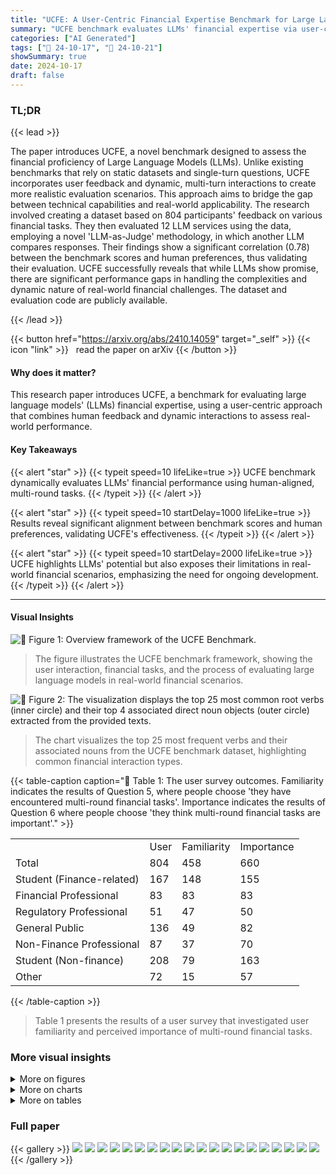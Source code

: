 ```yaml
---
title: "UCFE: A User-Centric Financial Expertise Benchmark for Large Language Models"
summary: "UCFE benchmark evaluates LLMs' financial expertise via user-centric tasks, revealing performance gaps and highlighting the need for dynamic, human-aligned AI."
categories: ["AI Generated"]
tags: ["🔖 24-10-17", "🤗 24-10-21"]
showSummary: true
date: 2024-10-17
draft: false
---
```


### TL;DR


{{< lead >}}

The paper introduces UCFE, a novel benchmark designed to assess the financial proficiency of Large Language Models (LLMs).  Unlike existing benchmarks that rely on static datasets and single-turn questions, UCFE incorporates user feedback and dynamic, multi-turn interactions to create more realistic evaluation scenarios. This approach aims to bridge the gap between technical capabilities and real-world applicability.  The research involved creating a dataset based on 804 participants' feedback on various financial tasks.  They then evaluated 12 LLM services using the data, employing a novel 'LLM-as-Judge' methodology, in which another LLM compares responses. Their findings show a significant correlation (0.78) between the benchmark scores and human preferences, thus validating their evaluation.  UCFE successfully reveals that while LLMs show promise, there are significant performance gaps in handling the complexities and dynamic nature of real-world financial challenges.  The dataset and evaluation code are publicly available.

{{< /lead >}}


{{< button href="https://arxiv.org/abs/2410.14059" target="_self" >}}
{{< icon "link" >}} &nbsp; read the paper on arXiv
{{< /button >}}

#### Why does it matter?
This research paper introduces UCFE, a benchmark for evaluating large language models' (LLMs) financial expertise, using a user-centric approach that combines human feedback and dynamic interactions to assess real-world performance.
#### Key Takeaways

{{< alert "star" >}}
{{< typeit speed=10 lifeLike=true >}} UCFE benchmark dynamically evaluates LLMs' financial performance using human-aligned, multi-round tasks. {{< /typeit >}}
{{< /alert >}}

{{< alert "star" >}}
{{< typeit speed=10 startDelay=1000 lifeLike=true >}} Results reveal significant alignment between benchmark scores and human preferences, validating UCFE's effectiveness. {{< /typeit >}}
{{< /alert >}}

{{< alert "star" >}}
{{< typeit speed=10 startDelay=2000 lifeLike=true >}} UCFE highlights LLMs' potential but also exposes their limitations in real-world financial scenarios, emphasizing the need for ongoing development. {{< /typeit >}}
{{< /alert >}}

------
#### Visual Insights



![](figures/figures_2_0.png "🔼 Figure 1: Overview framework of the UCFE Benchmark.")

> The figure illustrates the UCFE benchmark framework, showing the user interaction, financial tasks, and the process of evaluating large language models in real-world financial scenarios.





![](charts/charts_4_0.png "🔼 Figure 2: The visualization displays the top 25 most common root verbs (inner circle) and their top 4 associated direct noun objects (outer circle) extracted from the provided texts.")

> The chart visualizes the top 25 most frequent verbs and their associated nouns from the UCFE benchmark dataset, highlighting common financial interaction types.





{{< table-caption caption="🔽 Table 1: The user survey outcomes. Familiarity indicates the results of Question 5, where people choose 'they have encountered multi-round financial tasks'. Importance indicates the results of Question 6 where people choose 'they think multi-round financial tasks are important'." >}}
<table id='0' style='font-size:16px'><tr><td></td><td>User</td><td>Familiarity</td><td>Importance</td></tr><tr><td>Total</td><td>804</td><td>458</td><td>660</td></tr><tr><td>Student (Finance-related)</td><td>167</td><td>148</td><td>155</td></tr><tr><td>Financial Professional</td><td>83</td><td>83</td><td>83</td></tr><tr><td>Regulatory Professional</td><td>51</td><td>47</td><td>50</td></tr><tr><td>General Public</td><td>136</td><td>49</td><td>82</td></tr><tr><td>Non-Finance Professional</td><td>87</td><td>37</td><td>70</td></tr><tr><td>Student (Non-finance)</td><td>208</td><td>79</td><td>163</td></tr><tr><td>Other</td><td>72</td><td>15</td><td>57</td></tr></table>{{< /table-caption >}}

> Table 1 presents the results of a user survey that investigated user familiarity and perceived importance of multi-round financial tasks.



### More visual insights

<details>
<summary>More on figures
</summary>


![](figures/figures_7_0.png "🔼 Figure 4: The evaluation pipeline of the UCFE Benchmark involves the following steps: ① selecting the model and task, ② generating dialogues between the user and AI assistant via a user simulator, ③ creating evaluation prompts based on source information to assess model performance, ④ pairwise comparison of dialogue outputs by evaluators, aligned with human expert judgments, and ⑤ computing Elo scores based on win-loss outcomes.")

> The figure illustrates the five-stage evaluation pipeline of the UCFE benchmark, highlighting the roles of user simulator, LLM as AI assistant, evaluator, and human expert in assessing model performance.


![](figures/figures_8_0.png "🔼 Figure 4: The evaluation pipeline of the UCFE Benchmark involves the following steps: ① selecting the model and task, ② generating dialogues between the user and AI assistant via a user simulator, ③ creating evaluation prompts based on source information to assess model performance, ④ pairwise comparison of dialogue outputs by evaluators, aligned with human expert judgments, and ⑤ computing Elo scores based on win-loss outcomes.")

> The figure illustrates the five-step evaluation pipeline of the UCFE benchmark, showing the process from model and task selection to final Elo score computation.


![](figures/figures_15_0.png "🔼 Figure 4: The evaluation pipeline of the UCFE Benchmark involves the following steps: ① selecting the model and task, ② generating dialogues between the user and AI assistant via a user simulator, ③ creating evaluation prompts based on source information to assess model performance, ④ pairwise comparison of dialogue outputs by evaluators, aligned with human expert judgments, and ⑤ computing Elo scores based on win-loss outcomes.")

> The figure illustrates the five-stage evaluation pipeline of the UCFE benchmark, showing the process from selecting models and tasks to computing Elo scores based on human evaluations.


</details>



<details>
<summary>More on charts
</summary>


![](charts/charts_4_1.png "🔼 Figure 6: Comparison of average dialogue rounds and total tokens across different models in few shot tasks.")

> The chart displays the distribution of average dialogue rounds and total tokens used across different models in few-shot tasks of the UCFE benchmark.


![](charts/charts_7_0.png "🔼 Figure 5: Comparison of model performance on UCFE benchmark across three evaluators.")

> The radar chart visualizes and compares the overall performance of different LLMs across multiple evaluation criteria using three different evaluators.


![](charts/charts_8_0.png "🔼 Figure 6: Comparison of average dialogue rounds and total tokens across different models in few shot tasks.")

> The chart displays the average number of dialogue rounds and total tokens used across different large language models in few-shot tasks of the UCFE benchmark.


![](charts/charts_8_1.png "🔼 Figure 7: Correlation between human Elo scores and Claude-3.5-Sonnet Elo scores.")

> The chart displays the strong positive correlation between human expert evaluations and model performance as assessed by Claude-3.5-Sonnet.


![](charts/charts_8_2.png "🔼 Figure 5: Comparison of model performance on UCFE benchmark across three evaluators.")

> The chart displays a comparison of model performance on the UCFE benchmark across three different evaluators, showing the overall Elo scores for each model.


![](charts/charts_14_0.png "🔼 Figure 11: Geographical Distribution of Survey Respondents")

> The chart shows the geographical distribution of 804 survey respondents, with the majority from China (62.9%), followed by the USA (35.9%), and a small percentage from other regions (1.2%).


![](charts/charts_14_1.png "🔼 Figure 13: Results of whether preferring generation answers or predefined options from using EastMoney.")

> The chart displays the number of survey respondents who prefer generation answers, predefined options, or a mixture of both when completing financial tasks using EastMoney data.


![](charts/charts_14_2.png "🔼 Figure 12: Primary Source of Financial Information extracted from the survey")

> The bar chart displays the frequency of responses from survey participants regarding their primary sources of financial information.


![](charts/charts_15_0.png "🔼 Figure 14: Win counts heatmap for all tasks. The heatmap illustrates the total number of wins where the target model outperforms the base model across all head-to-head comparisons.")

> The heatmap in Figure 14 shows the number of times each target model outperformed a baseline model across various tasks in the UCFE benchmark.


</details>



<details>
<summary>More on tables
</summary>


{{< table-caption caption="🔽 Table 2: Overview of UCFE benchmark tasks, including task categories, sources, and target user groups." >}}
<table id='0' style='font-size:16px'><tr><td>Category</td><td>Task</td><td>Source</td><td>Target User Group</td></tr><tr><td>Few-shot</td><td>Analyst Simulation Asset Valuation Reporting Company Evaluation Reporting Corporate Operation Analysis Credit Risk Evaluation Financial Knowledge Consulting Financial Regulation Consulting Industry Report Summarization Insider Trading Detection Investment Strategy Evaluation Investment Strategy Optimization Newshare Evaluation Reporting Prospectus Risk Summarization</td><td>TCL Annual Report & Analyst Report EastMoney Analyst Report Analyst Report GPT-4 Generated Investopedial Securities Law2 EastMoney Securities Regulatory Commission3 Seeking Alpha4 Financestrategists5 Stock.us6 Prospectus & Inquiry Letter7</td><td>Senior Analyst Analyst Analyst Analyst Analyst General Public & Financial Professional General Public & Financial Professional & Regulatory Professional General Public & Financial Professional Regulatory Professional Analyst Analyst Analyst General Public & Financial Professional</td></tr><tr><td>Zero-shot</td><td>Stock Price Prediction Negative Information Detection Financial Indicator Calculation Financial Text Summarization</td><td>A-stock Statistics EastMoney CPA & CFA News Headlines</td><td>General Public & Financial Professional General Public & Financial Professional General Public & Financial Professional General Public & Financial Professional</td></tr></table>{{< /table-caption >}}

> Table 2 presents an overview of the UCFE benchmark's tasks, detailing their categories, data sources, and intended user groups.


{{< table-caption caption="🔽 Table 3: Summary of Task Types and Corresponding Number of Questions in the UCFE benchmark. Note that all tasks have 20 questions except that 'Analyst Simulation' has only 10 questions." >}}
<table id='3' style='font-size:16px'><tr><td>Task Type</td><td>Number of Tasks</td><td>Number of Questions</td></tr><tr><td>Zero-shot Tasks</td><td>4</td><td>80</td></tr><tr><td>Few-shot Tasks</td><td>13</td><td>250</td></tr><tr><td>Total</td><td>17</td><td>330</td></tr></table>{{< /table-caption >}}

> Table 3 summarizes the number of tasks and questions included in the UCFE benchmark, categorized by zero-shot and few-shot task types.


{{< table-caption caption="🔽 Table 4: Models evaluated in UCFE benchmark." >}}
<br><table id='10' style='font-size:16px'><tr><td>Model</td><td>Type</td></tr><tr><td>CFGPT2-7B 1(Li et al., 2023a)</td><td>Financial</td></tr><tr><td>GPT-4o</td><td>General</td></tr><tr><td>GPT-4o-mini</td><td>General</td></tr><tr><td>InternLM2.5-7B-Chat (Cai et al., 2024)</td><td>General</td></tr><tr><td>Llama-3.1-70B-Instruct (AI@Meta, 2024)</td><td>General</td></tr><tr><td>Llama-3.1-8B-Instruct</td><td>General</td></tr><tr><td>Llama3-XuanYuan3-70B-Chat (Zhang et al., 2023b)</td><td>Financial</td></tr><tr><td>Palmyra-Fin-70B-32k (team, 2024)</td><td>Financial</td></tr><tr><td>Qwen2.5-14B-Instruct (Team, 2024)</td><td>General</td></tr><tr><td>Tongyi-Finance-14B-Chat2</td><td>Financial</td></tr></table>{{< /table-caption >}}

> Table 4 lists the 11 large language models evaluated in the UCFE benchmark, specifying their type (general-purpose or financial).


{{< table-caption caption="🔽 Table 5: Model results in the UCFE benchmark. Red highlights the highest value, while Blue represents the second-highest value." >}}
<table id='2' style='font-size:16px'><tr><td>Model</td><td>Overall</td><td>Zero Shot</td><td>Few Shot</td><td>Win Counts</td></tr><tr><td>Tongyi-Finance-14B-Chat</td><td>1156.99</td><td>1007.52</td><td>1171.27</td><td>3614</td></tr><tr><td>CFGPT2-7B</td><td>1155.75</td><td>1125.33</td><td>1157.93</td><td>3972</td></tr><tr><td>Palmyra-Fin-70B-32k</td><td>1128.25</td><td>1028.18</td><td>1143.66</td><td>3634</td></tr><tr><td>GPT-4o</td><td>1117.68</td><td>979.85</td><td>1120.89</td><td>3040</td></tr><tr><td>Llama-3. 1-8B-Instruct</td><td>1046.87</td><td>1062.18</td><td>1051.32</td><td>3294</td></tr><tr><td>Internlm2.5-7b-chat</td><td>995.85</td><td>1009.78</td><td>1000.52</td><td>2964</td></tr><tr><td>Llama3-Xuan Yuan3-70B-Chat</td><td>913.48</td><td>934.51</td><td>911.59</td><td>2050</td></tr><tr><td>Llama-3. 1-70B-Instruct</td><td>912.26</td><td>986.77</td><td>906.80</td><td>2196</td></tr><tr><td>GPT-4o-mini</td><td>901.75</td><td>943.81</td><td>908.92</td><td>2326</td></tr><tr><td>Qwen2.5-14B-Instruct</td><td>855.82</td><td>974.27</td><td>840.05</td><td>1774</td></tr><tr><td>Qwen2.5-7B-Instruct</td><td>814.48</td><td>946.45</td><td>786.28</td><td>1312</td></tr></table>{{< /table-caption >}}

> Table 5 presents the overall, zero-shot, and few-shot performance results of various LLMs across different tasks in the UCFE benchmark, using Elo scores to rank them.


{{< table-caption caption="🔽 Table 2: Overview of UCFE benchmark tasks, including task categories, sources, and target user groups." >}}
<table id='9' style='font-size:14px'><tr><td>Test Prompt</td></tr><tr><td>Model Prompt:</td></tr><tr><td>You are providing a summary service for financial texts to help users extract key points from complex financial information.</td></tr><tr><td>The given financial text is: { information}</td></tr><tr><td>Your task is: {needs}.</td></tr></table>{{< /table-caption >}}

> Table 2 provides a statistical breakdown of the UCFE benchmark tasks, detailing their categories, data sources, and intended user groups.


</details>


### Full paper

{{< gallery >}}
<img src="paper_images/1.png" class="grid-w50 md:grid-w33 xl:grid-w25" />
<img src="paper_images/2.png" class="grid-w50 md:grid-w33 xl:grid-w25" />
<img src="paper_images/3.png" class="grid-w50 md:grid-w33 xl:grid-w25" />
<img src="paper_images/4.png" class="grid-w50 md:grid-w33 xl:grid-w25" />
<img src="paper_images/5.png" class="grid-w50 md:grid-w33 xl:grid-w25" />
<img src="paper_images/6.png" class="grid-w50 md:grid-w33 xl:grid-w25" />
<img src="paper_images/7.png" class="grid-w50 md:grid-w33 xl:grid-w25" />
<img src="paper_images/8.png" class="grid-w50 md:grid-w33 xl:grid-w25" />
<img src="paper_images/9.png" class="grid-w50 md:grid-w33 xl:grid-w25" />
<img src="paper_images/10.png" class="grid-w50 md:grid-w33 xl:grid-w25" />
<img src="paper_images/11.png" class="grid-w50 md:grid-w33 xl:grid-w25" />
<img src="paper_images/12.png" class="grid-w50 md:grid-w33 xl:grid-w25" />
<img src="paper_images/13.png" class="grid-w50 md:grid-w33 xl:grid-w25" />
<img src="paper_images/14.png" class="grid-w50 md:grid-w33 xl:grid-w25" />
<img src="paper_images/15.png" class="grid-w50 md:grid-w33 xl:grid-w25" />
<img src="paper_images/16.png" class="grid-w50 md:grid-w33 xl:grid-w25" />
<img src="paper_images/17.png" class="grid-w50 md:grid-w33 xl:grid-w25" />
<img src="paper_images/18.png" class="grid-w50 md:grid-w33 xl:grid-w25" />
<img src="paper_images/19.png" class="grid-w50 md:grid-w33 xl:grid-w25" />
<img src="paper_images/20.png" class="grid-w50 md:grid-w33 xl:grid-w25" />
{{< /gallery >}}